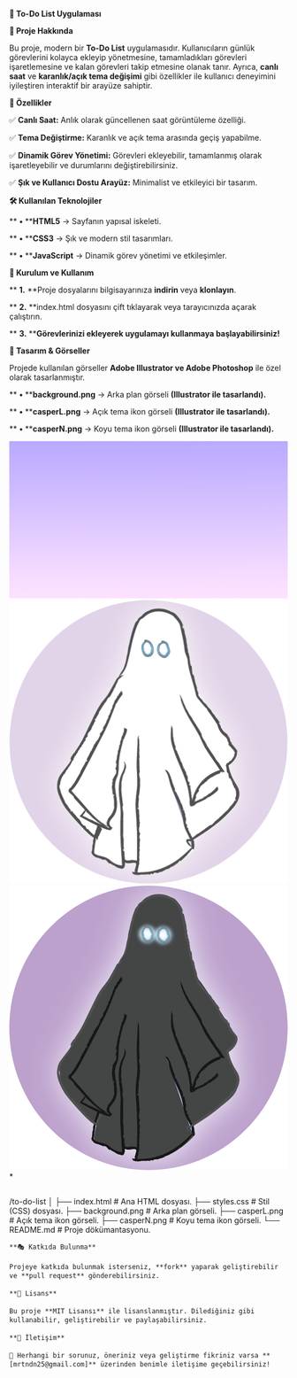 **📌 To-Do List Uygulaması**

**📖 Proje Hakkında**

Bu proje, modern bir **To-Do List** uygulamasıdır. Kullanıcıların günlük görevlerini kolayca ekleyip yönetmesine, tamamladıkları görevleri işaretlemesine ve kalan görevleri takip etmesine olanak tanır. Ayrıca, **canlı saat** ve **karanlık/açık tema değişimi** gibi özellikler ile kullanıcı deneyimini iyileştiren interaktif bir arayüze sahiptir.

**🎯 Özellikler**

✅ **Canlı Saat:** Anlık olarak güncellenen saat görüntüleme özelliği.

✅ **Tema Değiştirme:** Karanlık ve açık tema arasında geçiş yapabilme.

✅ **Dinamik Görev Yönetimi:** Görevleri ekleyebilir, tamamlanmış olarak işaretleyebilir ve durumlarını değiştirebilirsiniz.

✅ **Şık ve Kullanıcı Dostu Arayüz:** Minimalist ve etkileyici bir tasarım.

**🛠 Kullanılan Teknolojiler**

**	**•**	****HTML5** → Sayfanın yapısal iskeleti.

**	**•**	****CSS3** → Şık ve modern stil tasarımları.

**	**•**	****JavaScript** → Dinamik görev yönetimi ve etkileşimler.

**🚀 Kurulum ve Kullanım**

**	**1.**	**Proje dosyalarını bilgisayarınıza **indirin** veya **klonlayın**.

**	**2.**	**index.html dosyasını çift tıklayarak veya tarayıcınızda açarak çalıştırın.

**	**3.**	****Görevlerinizi ekleyerek uygulamayı kullanmaya başlayabilirsiniz!**

**🎨 Tasarım & Görseller**

Projede kullanılan görseller **Adobe Illustrator ve Adobe Photoshop** ile özel olarak tasarlanmıştır.

**	**•**	****background.png** → Arka plan görseli **(Illustrator ile tasarlandı).**

**	**•**	****casperL.png** → Açık tema ikon görseli **(Illustrator ile tasarlandı).**

**	**•**	****casperN.png** → Koyu tema ikon görseli **(Illustrator ile tasarlandı).**

![Arka Plan](background.png)
![Açık Tema İkonu](casperL.png)
![Koyu Tema İkonu](casperN.png)*

```**📁 Dosya Yapısı**

```
/to-do-list
│
├── index.html       # Ana HTML dosyası.
├── styles.css       # Stil (CSS) dosyası.
├── background.png   # Arka plan görseli.
├── casperL.png      # Açık tema ikon görseli.
├── casperN.png      # Koyu tema ikon görseli.
└── README.md        # Proje dökümantasyonu.
```
**🎭 Katkıda Bulunma**

Projeye katkıda bulunmak isterseniz, **fork** yaparak geliştirebilir ve **pull request** gönderebilirsiniz.

**📜 Lisans**

Bu proje **MIT Lisansı** ile lisanslanmıştır. Dilediğiniz gibi kullanabilir, geliştirebilir ve paylaşabilirsiniz.

**📩 İletişim**

📧 Herhangi bir sorunuz, öneriniz veya geliştirme fikriniz varsa **[mrtndn25@gmail.com]** üzerinden benimle iletişime geçebilirsiniz!

